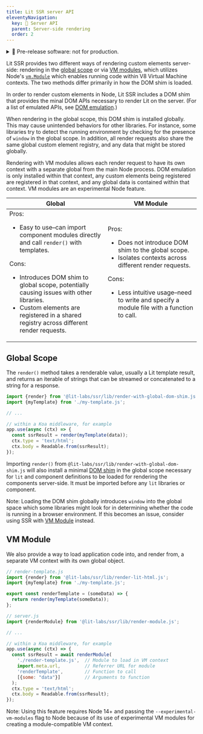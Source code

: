 ```yaml
---
title: Lit SSR server API
eleventyNavigation:
  key: 🧪 Server API
  parent: Server-side rendering
  order: 2
---
```


<details class="pre-release">
  <summary> 🧪 Pre-release software: not for production.</summary>
  
  Lit labs packages are published to get feedback from the wider community. This code shouldn't be used in production, but we encourage you to try it out and [file issues](https://github.com/lit/lit/issues/new/choose) for any bugs you find. For general feedback, please use the GitHub [discussion](https://github.com/lit/lit/discussions).

For more information about the Lit labs process, see [Lib Labs](/docs/libraries/labs/)

</details>

Lit SSR provides two different ways of rendering custom elements server-side: rendering in the [global scope](#global-scope) or via [VM modules](#vm-module), which utilizes Node's [`vm.Module`](https://nodejs.org/api/vm.html#class-vmmodule) which enables running code within V8 Virtual Machine contexts. The two methods differ primarily in how the DOM shim is loaded.

In order to render custom elements in Node, Lit SSR includes a DOM shim that provides the minal DOM APIs necessary to render Lit on the server. (For a list of emulated APIs, see [DOM emulation](/docs/ssr/dom-emulation).)

When rendering in the global scope, this DOM shim is installed globally. This may cause unintended behaviors for other libraries. For instance, some libraries try to detect the running environment by checking for the presence of `window` in the global scope. In addition, all render requests also share the same global custom element registry, and any data that might be stored globally.

Rendering with VM modules allows each render request to have its own context with a separate global from the main Node process. DOM emulation is only installed within that context, any custom elements being registered are registered in that context, and any global data is contained within that context. VM modules are an experimental Node feature.

| Global | VM Module |
|-|-|
| Pros:<ul><li>Easy to use–can import component modules directly and call `render()` with templates.</li></ul>Cons:<ul><li>Introduces DOM shim to global scope, potentially causing issues with other libraries.</li><li>Custom elements are registered in a shared registry across different render requests.</li></ul> | Pros:<ul><li>Does not introduce DOM shim to the global scope.</li><li>Isolates contexts across different render requests.</li></ul>Cons:<ul><li>Less intuitive usage–need to write and specify a module file with a function to call.</li></ul> |

## Global Scope
The `render()` method takes a renderable value, usually a Lit template result, and returns an iterable of strings that can be streamed or concatenated to a string for a response.

```js
import {render} from '@lit-labs/ssr/lib/render-with-global-dom-shim.js';
import {myTemplate} from './my-template.js';

// ...

// within a Koa middleware, for example
app.use(async (ctx) => {
  const ssrResult = render(myTemplate(data));
  ctx.type = 'text/html';
  ctx.body = Readable.from(ssrResult);
});
```

Importing `render()` from `@lit-labs/ssr/lib/render-with-global-dom-shim.js` will also install a minimal [DOM shim](/ssr/dom-emulation) in the global scope necessary for `lit` and component definitions to be loaded for rendering the components server-side. It must be imported before any `lit` libraries or component.

Note: Loading the DOM shim globally introduces `window` into the global space which some libraries might look for in determining whether the code is running in a browser environment. If this becomes an issue, consider using SSR with [VM Module](#vm-module) instead.

## VM Module
We also provide a way to load application code into, and render from, a separate VM context with its own global object.

```js
// render-template.js
import {render} from '@lit-labs/ssr/lib/render-lit-html.js';
import {myTemplate} from './my-template.js';

export const renderTemplate = (someData) => {
  return render(myTemplate(someData));
};
```

```js
// server.js
import {renderModule} from '@lit-labs/ssr/lib/render-module.js';

// ...

// within a Koa middleware, for example
app.use(async (ctx) => {
  const ssrResult = await renderModule(
    './render-template.js',  // Module to load in VM context
    import.meta.url,         // Referrer URL for module
    'renderTemplate',        // Function to call
    [{some: "data"}]         // Arguments to function
  );
  ctx.type = 'text/html';
  ctx.body = Readable.from(ssrResult);
});
```

Note: Using this feature requires Node 14+ and passing the `--experimental-vm-modules` flag to Node because of its use of experimental VM modules for creating a module-compatible VM context.
